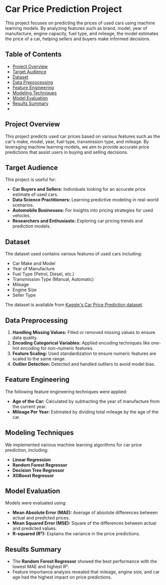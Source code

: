 # Car Price Prediction Project

This project focuses on predicting the prices of used cars using machine learning models. By analyzing features such as brand, model, year of manufacture, engine capacity, fuel type, and mileage, the model estimates the price of a car, helping sellers and buyers make informed decisions.

## Table of Contents

- [Project Overview](#project-overview)
- [Target Audience](#target-audience)
- [Dataset](#dataset)
- [Data Preprocessing](#data-preprocessing)
- [Feature Engineering](#feature-engineering)
- [Modeling Techniques](#modeling-techniques)
- [Model Evaluation](#model-evaluation)
- [Results Summary](#results-summary)
- 

## Project Overview

This project predicts used car prices based on various features such as the car's make, model, year, fuel type, transmission type, and mileage. By leveraging machine learning models, we aim to provide accurate price predictions that assist users in buying and selling decisions.

## Target Audience

This project is useful for:
- **Car Buyers and Sellers:** Individuals looking for an accurate price estimate of used cars.
- **Data Science Practitioners:** Learning predictive modeling in real-world scenarios.
- **Automobile Businesses:** For insights into pricing strategies for used vehicles.
- **Researchers and Enthusiasts:** Exploring car pricing trends and prediction models.

## Dataset

The dataset used contains various features of used cars including:
- Car Make and Model
- Year of Manufacture
- Fuel Type (Petrol, Diesel, etc.)
- Transmission Type (Manual, Automatic)
- Mileage
- Engine Size
- Seller Type

The dataset is available from [Kaggle's Car Price Prediction dataset](https://www.kaggle.com/datasets/vijayaadithyanvg/car-price-predictionused-cars).

## Data Preprocessing

1. **Handling Missing Values:** Filled or removed missing values to ensure data quality.
2. **Encoding Categorical Variables:** Applied encoding techniques like one-hot encoding for non-numeric features.
3. **Feature Scaling:** Used standardization to ensure numeric features are scaled to the same range.
4. **Outlier Detection:** Detected and handled outliers to avoid model bias.

## Feature Engineering

The following feature engineering techniques were applied:
- **Age of the Car:** Calculated by subtracting the year of manufacture from the current year.
- **Mileage Per Year:** Estimated by dividing total mileage by the age of the car.

## Modeling Techniques

We implemented various machine learning algorithms for car price prediction, including:
- **Linear Regression**
- **Random Forest Regressor**
- **Decision Tree Regressor**
- **XGBoost Regressor**

## Model Evaluation

Models were evaluated using:
- **Mean Absolute Error (MAE):** Average of absolute differences between actual and predicted prices.
- **Mean Squared Error (MSE):** Square of the differences between actual and predicted values.
- **R-squared (R²):** Explains the variance in the price predictions.

## Results Summary

- The **Random Forest Regressor** showed the best performance with the lowest MAE and highest R².
- Feature importance analysis revealed that mileage, engine size, and car age had the highest impact on price predictions.

